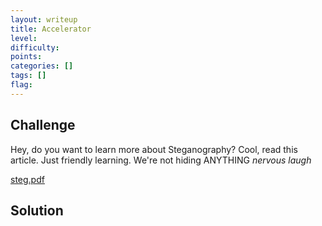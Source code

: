 ```yaml
---
layout: writeup
title: Accelerator
level: 
difficulty: 
points: 
categories: []
tags: []
flag: 
---
```

## Challenge

Hey, do you want to learn more about Steganography? Cool, read this
article. Just friendly learning. We're not hiding ANYTHING *nervous
laugh*

[steg.pdf](writeupfiles/steg.pdf)

## Solution

